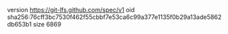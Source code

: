version https://git-lfs.github.com/spec/v1
oid sha256:76cff3bc7530f462f55cbbf7e53ca6c99a377e1135f0b29a13ade5862db653b1
size 6869
